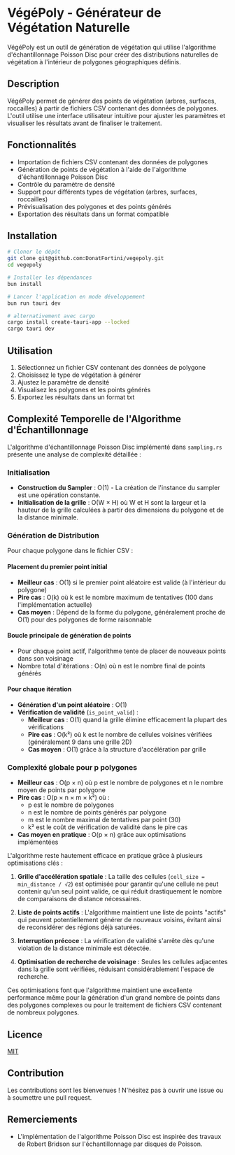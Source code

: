 # VégéPoly - Générateur de Végétation Naturelle

VégéPoly est un outil de génération de végétation qui utilise l'algorithme d'échantillonnage Poisson Disc pour créer des distributions naturelles de végétation à l'intérieur de polygones géographiques définis.

## Description

VégéPoly permet de générer des points de végétation (arbres, surfaces, roccailles) à partir de fichiers CSV contenant des données de polygones. L'outil utilise une interface utilisateur intuitive pour ajuster les paramètres et visualiser les résultats avant de finaliser le traitement.

## Fonctionnalités

- Importation de fichiers CSV contenant des données de polygones
- Génération de points de végétation à l'aide de l'algorithme d'échantillonnage Poisson Disc
- Contrôle du paramètre de densité 
- Support pour différents types de végétation (arbres, surfaces, roccailles)
- Prévisualisation des polygones et des points générés
- Exportation des résultats dans un format compatible

## Installation

```bash
# Cloner le dépôt
git clone git@github.com:DonatFortini/vegepoly.git
cd vegepoly

# Installer les dépendances
bun install

# Lancer l'application en mode développement
bun run tauri dev

# alternativement avec cargo
cargo install create-tauri-app --locked
cargo tauri dev
```

## Utilisation

1. Sélectionnez un fichier CSV contenant des données de polygone
2. Choisissez le type de végétation à générer
3. Ajustez le paramètre de densité 
4. Visualisez les polygones et les points générés
5. Exportez les résultats dans un format txt

## Complexité Temporelle de l'Algorithme d'Échantillonnage

L'algorithme d'échantillonnage Poisson Disc implémenté dans `sampling.rs` présente une analyse de complexité détaillée :

### Initialisation

- **Construction du Sampler** : O(1) - La création de l'instance du sampler est une opération constante.
- **Initialisation de la grille** : O(W × H) où W et H sont la largeur et la hauteur de la grille calculées à partir des dimensions du polygone et de la distance minimale.

### Génération de Distribution

Pour chaque polygone dans le fichier CSV :

#### Placement du premier point initial

- **Meilleur cas** : O(1) si le premier point aléatoire est valide (à l'intérieur du polygone)
- **Pire cas** : O(k) où k est le nombre maximum de tentatives (100 dans l'implémentation actuelle)
- **Cas moyen** : Dépend de la forme du polygone, généralement proche de O(1) pour des polygones de forme raisonnable

#### Boucle principale de génération de points

- Pour chaque point actif, l'algorithme tente de placer de nouveaux points dans son voisinage
- Nombre total d'itérations : O(n) où n est le nombre final de points générés

#### Pour chaque itération

- **Génération d'un point aléatoire** : O(1)
- **Vérification de validité** (`is_point_valid`) :
  - **Meilleur cas** : O(1) quand la grille élimine efficacement la plupart des vérifications
  - **Pire cas** : O(k²) où k est le nombre de cellules voisines vérifiées (généralement 9 dans une grille 2D)
  - **Cas moyen** : O(1) grâce à la structure d'accélération par grille

### Complexité globale pour p polygones

- **Meilleur cas** : O(p × n) où p est le nombre de polygones et n le nombre moyen de points par polygone
- **Pire cas** : O(p × n × m × k²) où :
  - p est le nombre de polygones
  - n est le nombre de points générés par polygone
  - m est le nombre maximal de tentatives par point (30)
  - k² est le coût de vérification de validité dans le pire cas
- **Cas moyen en pratique** : O(p × n) grâce aux optimisations implémentées

L'algorithme reste hautement efficace en pratique grâce à plusieurs optimisations clés :

1. **Grille d'accélération spatiale** : La taille des cellules (`cell_size = min_distance / √2`) est optimisée pour garantir qu'une cellule ne peut contenir qu'un seul point valide, ce qui réduit drastiquement le nombre de comparaisons de distance nécessaires.

2. **Liste de points actifs** : L'algorithme maintient une liste de points "actifs" qui peuvent potentiellement générer de nouveaux voisins, évitant ainsi de reconsidérer des régions déjà saturées.

3. **Interruption précoce** : La vérification de validité s'arrête dès qu'une violation de la distance minimale est détectée.

4. **Optimisation de recherche de voisinage** : Seules les cellules adjacentes dans la grille sont vérifiées, réduisant considérablement l'espace de recherche.

Ces optimisations font que l'algorithme maintient une excellente performance même pour la génération d'un grand nombre de points dans des polygones complexes ou pour le traitement de fichiers CSV contenant de nombreux polygones.

## Licence

[MIT](LICENSE)

## Contribution

Les contributions sont les bienvenues ! N'hésitez pas à ouvrir une issue ou à soumettre une pull request.

## Remerciements

- L'implémentation de l'algorithme Poisson Disc est inspirée des travaux de Robert Bridson sur l'échantillonnage par disques de Poisson.
